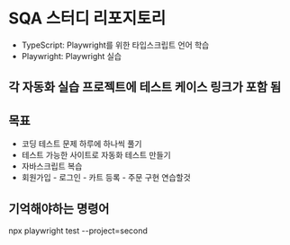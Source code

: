 # SQA 스터디 리포지토리

- TypeScript: Playwright를 위한 타입스크립트 언어 학습
- Playwright: Playwright 실습

## 각 자동화 실습 프로젝트에 테스트 케이스 링크가 포함 됨

## 목표

- 코딩 테스트 문제 하루에 하나씩 풀기
- 테스트 가능한 사이트로 자동화 테스트 만들기
- 자바스크립트 복습
- 회원가입 - 로그인 - 카트 등록 - 주문 구현 연습할것

## 기억해야하는 명령어

npx playwright test --project=second
